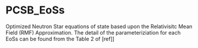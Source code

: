 # PCSB_EoSs
Optimized Neutron Star equations of state based upon the Relativisitc Mean Field (RMF) Approximation. The detail of the parameteriziation for each EoSs can be found from the Table 2 of [ref]]
